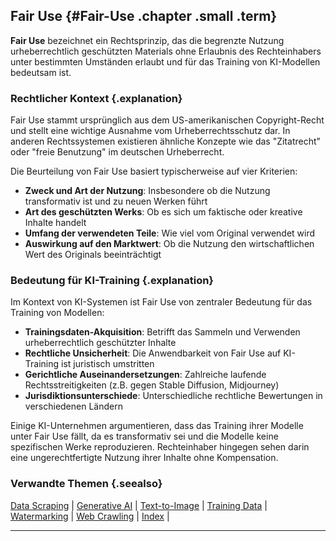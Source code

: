 ## Fair Use {#Fair-Use .chapter .small .term}

**Fair Use** bezeichnet ein Rechtsprinzip, das die begrenzte Nutzung urheberrechtlich geschützten Materials ohne Erlaubnis des Rechteinhabers unter bestimmten Umständen erlaubt und für das Training von KI-Modellen bedeutsam ist.

### Rechtlicher Kontext {.explanation}

Fair Use stammt ursprünglich aus dem US-amerikanischen Copyright-Recht und stellt eine wichtige Ausnahme vom Urheberrechtsschutz dar.
In anderen Rechtssystemen existieren ähnliche Konzepte wie das "Zitatrecht" oder "freie Benutzung" im deutschen Urheberrecht.

Die Beurteilung von Fair Use basiert typischerweise auf vier Kriterien:

- **Zweck und Art der Nutzung**: Insbesondere ob die Nutzung transformativ ist und zu neuen Werken führt
- **Art des geschützten Werks**: Ob es sich um faktische oder kreative Inhalte handelt
- **Umfang der verwendeten Teile**: Wie viel vom Original verwendet wird
- **Auswirkung auf den Marktwert**: Ob die Nutzung den wirtschaftlichen Wert des Originals beeinträchtigt

### Bedeutung für KI-Training {.explanation}

Im Kontext von KI-Systemen ist Fair Use von zentraler Bedeutung für das Training von Modellen:

- **Trainingsdaten-Akquisition**: Betrifft das Sammeln und Verwenden urheberrechtlich geschützter Inhalte
- **Rechtliche Unsicherheit**: Die Anwendbarkeit von Fair Use auf KI-Training ist juristisch umstritten
- **Gerichtliche Auseinandersetzungen**: Zahlreiche laufende Rechtsstreitigkeiten (z.B. gegen Stable Diffusion, Midjourney)
- **Jurisdiktionsunterschiede**: Unterschiedliche rechtliche Bewertungen in verschiedenen Ländern

Einige KI-Unternehmen argumentieren, dass das Training ihrer Modelle unter Fair Use fällt, da es transformativ sei und die Modelle keine spezifischen Werke reproduzieren.
Rechteinhaber hingegen sehen darin eine ungerechtfertigte Nutzung ihrer Inhalte ohne Kompensation.

### Verwandte Themen {.seealso}

[Data Scraping](#Data-Scraping) |
[Generative AI](#Generative-AI) |
[Text-to-Image](#Text-to-Image) |
[Training Data](#Training-Data) |
[Watermarking](#Watermarking) |
[Web Crawling](#Web-Crawling) |
[Index](#Index) |

----


